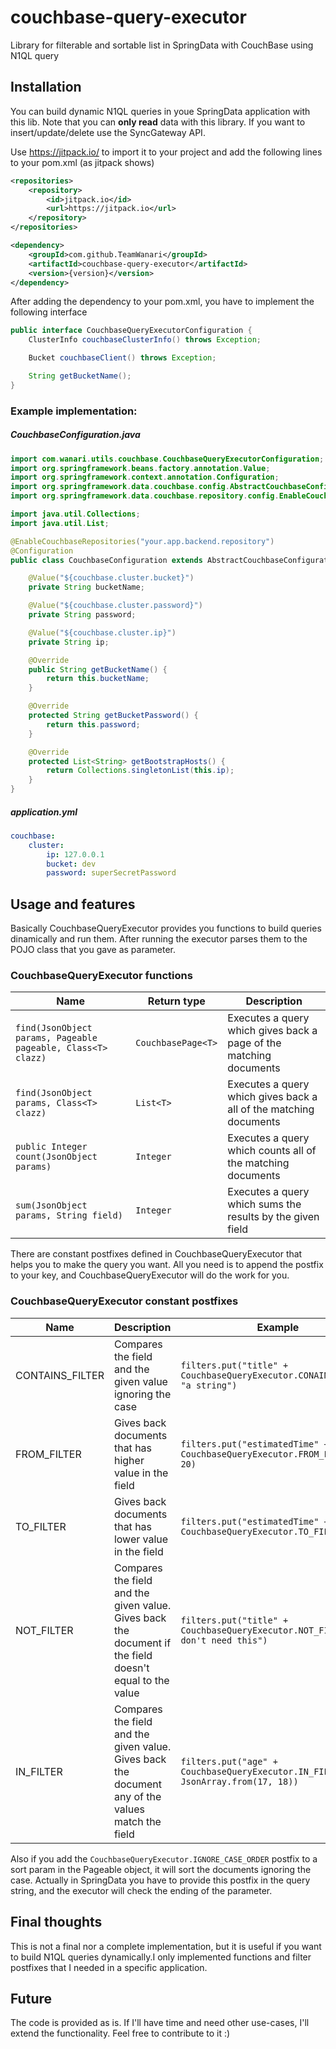 # couchbase-query-executor

Library for filterable and sortable list in SpringData with CouchBase using N1QL query

## Installation

You can build dynamic N1QL queries in youe SpringData application with this lib. Note that you can **only read** data with this library. If you want to insert/update/delete use the SyncGateway API.

Use https://jitpack.io/ to import it to your project and add the following lines to your pom.xml (as jitpack shows)

```xml
<repositories>
	<repository>
	    <id>jitpack.io</id>
	    <url>https://jitpack.io</url>
	</repository>
</repositories>
```
```xml
<dependency>
    <groupId>com.github.TeamWanari</groupId>
    <artifactId>couchbase-query-executor</artifactId>
    <version>{version}</version>
</dependency>
```
After adding the dependency to your pom.xml, you have to implement the following interface
```java
public interface CouchbaseQueryExecutorConfiguration {
    ClusterInfo couchbaseClusterInfo() throws Exception;

    Bucket couchbaseClient() throws Exception;

    String getBucketName();
}
```
  
### Example implementation:
##### CouchbaseConfiguration.java
```java
import com.wanari.utils.couchbase.CouchbaseQueryExecutorConfiguration;
import org.springframework.beans.factory.annotation.Value;
import org.springframework.context.annotation.Configuration;
import org.springframework.data.couchbase.config.AbstractCouchbaseConfiguration;
import org.springframework.data.couchbase.repository.config.EnableCouchbaseRepositories;

import java.util.Collections;
import java.util.List;

@EnableCouchbaseRepositories("your.app.backend.repository")
@Configuration
public class CouchbaseConfiguration extends AbstractCouchbaseConfiguration implements CouchbaseQueryExecutorConfiguration {

    @Value("${couchbase.cluster.bucket}")
    private String bucketName;

    @Value("${couchbase.cluster.password}")
    private String password;

    @Value("${couchbase.cluster.ip}")
    private String ip;

    @Override
    public String getBucketName() {
        return this.bucketName;
    }

    @Override
    protected String getBucketPassword() {
        return this.password;
    }

    @Override
    protected List<String> getBootstrapHosts() {
        return Collections.singletonList(this.ip);
    }
}
```
##### application.yml
```yaml
couchbase:
    cluster:
        ip: 127.0.0.1
        bucket: dev
        password: superSecretPassword
```
## Usage and features
Basically CouchbaseQueryExecutor provides you functions to build queries dinamically and run them. After running the executor parses them to the POJO class that you gave as parameter.

### CouchbaseQueryExecutor functions
|**Name**|**Return type**|**Description**|
|---|---|---|
|`find(JsonObject params, Pageable pageable, Class<T> clazz)`|`CouchbasePage<T>`|Executes a query which gives back a page of the matching documents|
|`find(JsonObject params, Class<T> clazz)`|`List<T>`|Executes a query which gives back a all of the matching documents|
|`public Integer count(JsonObject params)`|`Integer`|Executes a query which counts all of the matching documents|
|`sum(JsonObject params, String field)`|`Integer`|Executes a query which sums the results by the given field|

There are constant postfixes defined in CouchbaseQueryExecutor that helps you to make the query you want. All you need is to append the postfix to your key, and CouchbaseQueryExecutor will do the work for you.

### CouchbaseQueryExecutor constant postfixes
|**Name**|**Description**|**Example**|
|---|---|---|
|CONTAINS_FILTER|Compares the field and the given value ignoring the case|`filters.put("title" + CouchbaseQueryExecutor.CONAINS_FILTER, "a string")`|
|FROM_FILTER|Gives back documents that has higher value in the field|`filters.put("estimatedTime" + CouchbaseQueryExecutor.FROM_FILTER, 20)`|
|TO_FILTER|Gives back documents that has lower value in the field|`filters.put("estimatedTime" + CouchbaseQueryExecutor.TO_FILTER, 20)`|
|NOT_FILTER|Compares the field and the given value. Gives back the document if the field doesn't equal to the value|`filters.put("title" + CouchbaseQueryExecutor.NOT_FILTER, "i don't need this")`|
|IN_FILTER|Compares the field and the given value. Gives back the document any of the values match the field|`filters.put("age" + CouchbaseQueryExecutor.IN_FILTER, JsonArray.from(17, 18))`|

Also if you add the `CouchbaseQueryExecutor.IGNORE_CASE_ORDER` postfix to a sort param in the Pageable object, it will sort the documents ignoring the case. Actually in SpringData you have to provide this postfix in the query string, and the executor will check the ending of the parameter.

## Final thoughts

This is not a final nor a complete implementation, but it is useful if you want to build N1QL queries dynamically.I only implemented functions and filter postfixes that I needed in a specific application.

## Future

The code is provided as is. If I'll have time and need other use-cases, I'll extend the functionality. Feel free to contribute to it :)